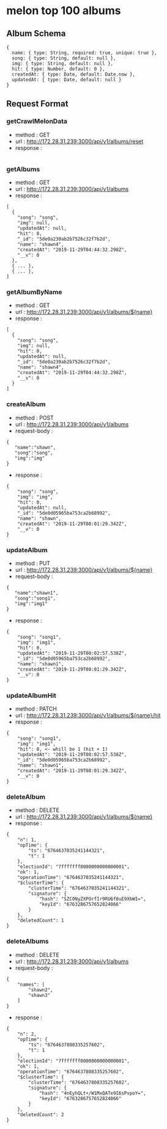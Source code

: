 # melon top 100 albums

## Album Schema

```text
{
  name: { type: String, required: true, unique: true },
  song: { type: String, default: null },
  img: { type: String, default: null },
  hit: { type: Number, default: 0 },
  createdAt: { type: Date, default: Date.now },
  updatedAt: { type: Date, default: null }
}
```

## Request Format

### getCrawlMelonData

- method : GET
- url : http://172.28.31.239:3000/api/v1/albums/reset
- response :

```text

```

### getAlbums

- method : GET
- url : http://172.28.31.239:3000/api/v1/albums
- response :

```text
[
  {
    "song": "song",
    "img": null,
    "updatedAt": null,
    "hit": 0,
    "_id": "5de0a230ab2b7526c32f7b2d",
    "name": "shawn4",
    "createdAt": "2019-11-29T04:44:32.298Z",
    "__v": 0
  },
  { ... },
  { ... },
]
```

### getAlbumByName

- method : GET
- url : http://172.28.31.239:3000/api/v1/albums/${name}
- response :

```text
[
  {
    "song": "song",
    "img": null,
    "hit": 0,
    "updatedAt": null,
    "_id": "5de0a230ab2b7526c32f7b2d",
    "name": "shawn4",
    "createdAt": "2019-11-29T04:44:32.298Z",
    "__v": 0
  }
]
```

### createAlbum

- method : POST
- url : http://172.28.31.239:3000/api/v1/albums
- request-body :

```text
{
   "name":"shawn",
   "song":"song",
   "img":"img"
}
```

- response :

```text
{
    "song": "song",
    "img": "img",
    "hit": 0,
    "updatedAt": null,
    "_id": "5de0d05965ba753ca2b68992",
    "name": "shawn",
    "createdAt": "2019-11-29T08:01:29.342Z",
    "__v": 0
}
```

### updateAlbum

- method : PUT
- url : http://172.28.31.239:3000/api/v1/albums/${name}
- request-body :

```text
{
   "name":"shawn1",
   "song":"song1",
   "img":"img1"
}
```

- response :

```text
{
    "song": "song1",
    "img": "img1",
    "hit": 0,
    "updatedAt": "2019-11-29T08:02:57.538Z",
    "_id": "5de0d05965ba753ca2b68992",
    "name": "shawn1",
    "createdAt": "2019-11-29T08:01:29.342Z",
    "__v": 0
}
```

### updateAlbumHit

- method : PATCH
- url : http://172.28.31.239:3000/api/v1/albums/${name}/hit
- response :

```text
{
    "song": "song1",
    "img": "img1",
    "hit": 0, <- whill be 1 (hit + 1)
    "updatedAt": "2019-11-29T08:02:57.538Z",
    "_id": "5de0d05965ba753ca2b68992",
    "name": "shawn1",
    "createdAt": "2019-11-29T08:01:29.342Z",
    "__v": 0
}
```

### deleteAlbum

- method : DELETE
- url : http://172.28.31.239:3000/api/v1/albums/${name}
- response :

```text
{
    "n": 1,
    "opTime": {
        "ts": "6764637035241144321",
        "t": 1
    },
    "electionId": "7fffffff0000000000000001",
    "ok": 1,
    "operationTime": "6764637035241144321",
    "$clusterTime": {
        "clusterTime": "6764637035241144321",
        "signature": {
            "hash": "SZC0NyZXPOrfIr9RU6f0uE9XbWI=",
            "keyId": "6763286757652824066"
        }
    },
    "deletedCount": 1
}
```

### deleteAlbums

- method : DELETE
- url : http://172.28.31.239:3000/api/v1/albums
- request-body :

```text
{
    "names": [
        "shawn2",
        "shawn3"
    ]
}
```

- response :

```text
{
    "n": 2,
    "opTime": {
        "ts": "6764637808335257602",
        "t": 1
    },
    "electionId": "7fffffff0000000000000001",
    "ok": 1,
    "operationTime": "6764637808335257602",
    "$clusterTime": {
        "clusterTime": "6764637808335257602",
        "signature": {
            "hash": "4nEyhQLt+/W1MxQATe9I6sPvpoY=",
            "keyId": "6763286757652824066"
        }
    },
    "deletedCount": 2
}
```
